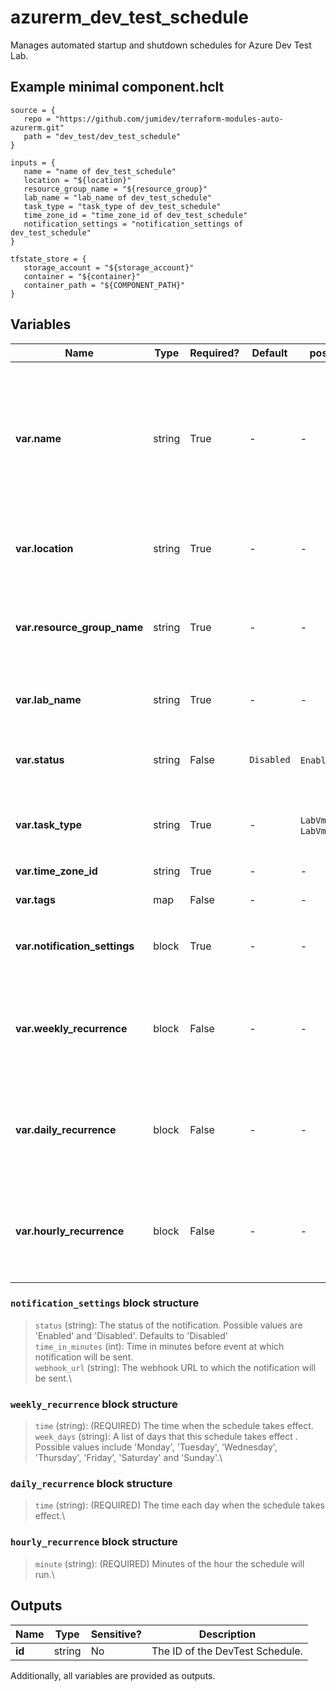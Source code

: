 # azurerm_dev_test_schedule

Manages automated startup and shutdown schedules for Azure Dev Test Lab.

## Example minimal component.hclt

```hcl
source = {
   repo = "https://github.com/jumidev/terraform-modules-auto-azurerm.git" 
   path = "dev_test/dev_test_schedule" 
}

inputs = {
   name = "name of dev_test_schedule" 
   location = "${location}" 
   resource_group_name = "${resource_group}" 
   lab_name = "lab_name of dev_test_schedule" 
   task_type = "task_type of dev_test_schedule" 
   time_zone_id = "time_zone_id of dev_test_schedule" 
   notification_settings = "notification_settings of dev_test_schedule" 
}

tfstate_store = {
   storage_account = "${storage_account}" 
   container = "${container}" 
   container_path = "${COMPONENT_PATH}" 
}

```

## Variables

| Name | Type | Required? |  Default  |  possible values |  Description |
| ---- | ---- | --------- |  ----------- | ----------- | ----------- |
| **var.name** | string | True | -  |  -  |  The name of the dev test lab schedule. Valid value for name depends on the `task_type`. For instance for task_type `LabVmsStartupTask` the name needs to be `LabVmAutoStart`. Changing this forces a new resource to be created. | 
| **var.location** | string | True | -  |  -  |  The location where the schedule is created. Changing this forces a new resource to be created. | 
| **var.resource_group_name** | string | True | -  |  -  |  The name of the resource group in which to create the dev test lab schedule. Changing this forces a new resource to be created. | 
| **var.lab_name** | string | True | -  |  -  |  The name of the dev test lab. Changing this forces a new resource to be created. | 
| **var.status** | string | False | `Disabled`  |  `Enabled`, `Disabled`  |  The status of this schedule. Possible values are `Enabled` and `Disabled`. Defaults to `Disabled`. | 
| **var.task_type** | string | True | -  |  `LabVmsShutdownTask`, `LabVmAutoStart`  |  The task type of the schedule. Possible values include `LabVmsShutdownTask` and `LabVmAutoStart`. | 
| **var.time_zone_id** | string | True | -  |  -  |  The time zone ID (e.g. Pacific Standard time). | 
| **var.tags** | map | False | -  |  -  |  A mapping of tags to assign to the resource. | 
| **var.notification_settings** | block | True | -  |  -  |  The notification setting of a schedule. A `notification_settings` block. | 
| **var.weekly_recurrence** | block | False | -  |  -  |  The properties of a weekly schedule. If the schedule occurs only some days of the week, specify the weekly recurrence. A `weekly_recurrence` block. | 
| **var.daily_recurrence** | block | False | -  |  -  |  The properties of a daily schedule. If the schedule occurs once each day of the week, specify the daily recurrence. A `daily_recurrence` block. | 
| **var.hourly_recurrence** | block | False | -  |  -  |  The properties of an hourly schedule. If the schedule occurs multiple times a day, specify the hourly recurrence. A `hourly_recurrence` block. | 

### `notification_settings` block structure

> `status` (string): The status of the notification. Possible values are 'Enabled' and 'Disabled'. Defaults to 'Disabled'\
> `time_in_minutes` (int): Time in minutes before event at which notification will be sent.\
> `webhook_url` (string): The webhook URL to which the notification will be sent.\

### `weekly_recurrence` block structure

> `time` (string): (REQUIRED) The time when the schedule takes effect.\
> `week_days` (string): A list of days that this schedule takes effect . Possible values include 'Monday', 'Tuesday', 'Wednesday', 'Thursday', 'Friday', 'Saturday' and 'Sunday'.\

### `daily_recurrence` block structure

> `time` (string): (REQUIRED) The time each day when the schedule takes effect.\

### `hourly_recurrence` block structure

> `minute` (string): (REQUIRED) Minutes of the hour the schedule will run.\



## Outputs

| Name | Type | Sensitive? | Description |
| ---- | ---- | --------- | --------- |
| **id** | string | No  | The ID of the DevTest Schedule. | 

Additionally, all variables are provided as outputs.
